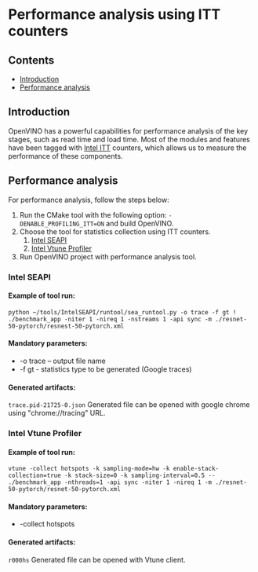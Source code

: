 # Performance analysis using ITT counters

## Contents

- [Introduction](#introduction)
- [Performance analysis](#performance-analysis)

## Introduction

OpenVINO has a powerful capabilities for performance analysis of the key stages, such as read time and load time. Most of the modules and features have been tagged with [Intel ITT](https://software.intel.com/content/www/us/en/develop/documentation/vtune-help/top/api-support/instrumentation-and-tracing-technology-apis.html) counters, which allows us to measure the performance of these components.

## Performance analysis

For performance analysis, follow the steps below:
1. Run the CMake tool with the following option: `-DENABLE_PROFILING_ITT=ON` and build OpenVINO.
2. Choose the tool for statistics collection using ITT counters.
    1. [Intel SEAPI](https://github.com/vladislav-volkov/IntelSEAPI)
    2. [Intel Vtune Profiler](https://software.intel.com/content/www/us/en/develop/tools/oneapi/components/vtune-profiler.html)
3. Run OpenVINO project with performance analysis tool.

### Intel SEAPI

#### Example of tool run:
`python ~/tools/IntelSEAPI/runtool/sea_runtool.py -o trace -f gt ! ./benchmark_app -niter 1 -nireq 1 -nstreams 1 -api sync -m ./resnet-50-pytorch/resnest-50-pytorch.xml`

#### Mandatory parameters:
* -o trace – output file name
* -f gt - statistics type to be generated (Google traces)

#### Generated artifacts:
`trace.pid-21725-0.json`
Generated file can be opened with google chrome using "chrome://tracing" URL.

### Intel Vtune Profiler
#### Example of tool run:
`vtune -collect hotspots -k sampling-mode=hw -k enable-stack-collection=true -k stack-size=0 -k sampling-interval=0.5 -- ./benchmark_app -nthreads=1 -api sync -niter 1 -nireq 1 -m ./resnet-50-pytorch/resnet-50-pytorch.xml`

#### Mandatory parameters:
* -collect hotspots

#### Generated artifacts:
`r000hs`
Generated file can be opened with Vtune client.
